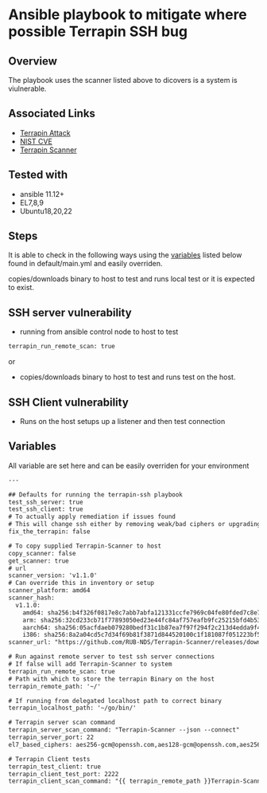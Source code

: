 # Ansible playbook to mitigate where possible Terrapin SSH bug

## Overview

The playbook uses the scanner listed above to dicovers is a system is viulnerable.

## Associated Links

- [Terrapin Attack](https://terrapin-attack.com)
- [NIST CVE](https://nvd.nist.gov/vuln/detail/CVE-2023-48795)
- [Terrapin Scanner](https://github.com/RUB-NDS/Terrapin-Scanner)

## Tested with

- ansible 11.12+
- EL7,8,9
- Ubuntu18,20,22

## Steps

It is able to check in the following ways using the [variables](#variables) listed below found in default/main.yml and easily overriden.

copies/downloads binary to host to test and runs local test or it is expected to exist.

## SSH server vulnerability

- running from ansible control node to host to test

```sh
terrapin_run_remote_scan: true
```

or

- copies/downloads binary to host to test and runs test on the host.

## SSH Client vulnerability

- Runs on the host setups up a listener and then test connection

## Variables

All variable are set here and can be easily overriden for your environment

```txt
---

## Defaults for running the terrapin-ssh playbook
test_ssh_server: true
test_ssh_client: true
# To actually apply remediation if issues found
# This will change ssh either by removing weak/bad ciphers or upgrading the packages
fix_the_terrapin: false

# To copy supplied Terrapin-Scanner to host
copy_scanner: false
get_scanner: true
# url
scanner_version: 'v1.1.0'
# Can override this in inventory or setup
scanner_platform: amd64
scanner_hash:
  v1.1.0:
    amd64: sha256:b4f326f0817e8c7abb7abfa121331ccfe7969c04fe80fded7c8e7a5283782b35
    arm: sha256:32cd233cb71f77893050ed23e44fc84af757eafb9fc25215bfd4b53591099419
    aarch64: sha256:05acfdaeb079280bedf31c1b87ea7f97f294f2c213d4edda9f4ac5a213c05312
    i386: sha256:8a2a04cd5c7d34f69b81f3871d844520100c1f181087f051223bf5d1a3e88d06
scanner_url: "https://github.com/RUB-NDS/Terrapin-Scanner/releases/download/{{ scanner_version }}/Terrapin_Scanner_Linux_amd64"

# Run against remote server to test ssh server connections
# If false will add Terrapin-Scanner to system
terrapin_run_remote_scan: true
# Path with which to store the terrapin Binary on the host
terrapin_remote_path: '~/'

# If running from delegated localhost path to correct binary
terrapin_localhost_path: '~/go/bin/'

# Terrapin server scan command
terrapin_server_scan_command: "Terrapin-Scanner --json --connect"
terrapin_server_port: 22
el7_based_ciphers: aes256-gcm@openssh.com,aes128-gcm@openssh.com,aes256-ctr,aes192-ctr,aes128-ctr

# Terrapin Client tests
terrapin_test_client: true
terrapin_client_test_port: 2222
terrapin_client_scan_command: "{{ terrapin_remote_path }}Terrapin-Scanner --json --listen localhost:{{ terrapin_client_test_port }}"
```
